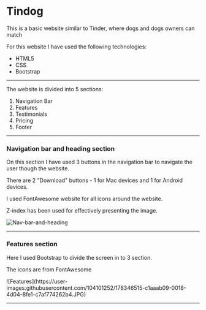 <!-- Project Title -->
<h1>Tindog</h1>



<!-- Project Description -->
<p>This is a basic website similar to Tinder, where dogs and dogs owners can match</p> 
<p>For this website I have used the following technologies:</p>
<ul>
  <li>HTML5</li>
  <li>CSS</li>
  <li>Bootstrap</li>
</ul>
<hr>
<p>The website is divided into 5 sections:</p>
<ol>
  <li>Navigation Bar</li>
  <li>Features</li>
  <li>Testimonials</li>
  <li>Pricing</li>
  <li>Footer</li>
</ol>
<hr>

<!-- Navigation Bar and Heading section-->
<h3>Navigation bar and heading section</h3>
<p>On this section I have used 3 buttons in the navigation bar to navigate the user though the website.</p>
<p>There are 2 "Download" buttons - 1 for Mac devices and 1 for Android devices.</p>
<p>I used FontAwesome website for all icons around the website.</p>
<p>Z-index has been used for effectively presenting the image.</p>

![Nav-bar-and-heading](https://user-images.githubusercontent.com/104101252/178346089-e2892ef5-5226-4efe-ac3c-88bf06e3fa89.JPG)
<hr>

<!-- Features Section -->
<h3>Features section</h3>
<p>Here I used Bootstrap to divide the screen in to 3 section.</p>
<p>The icons are from FontAwesome</p>
![Features](https://user-images.githubusercontent.com/104101252/178346515-c1aaab09-0018-4d04-8fe1-c7af774262b4.JPG)
<hr>


